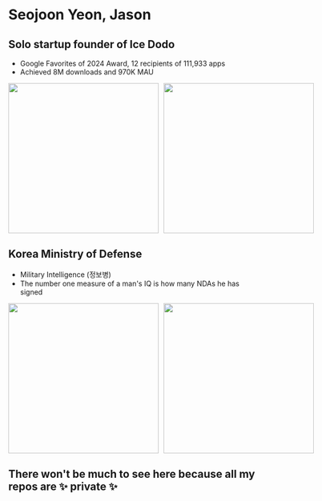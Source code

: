 # Seojoon Yeon, Jason

## Solo startup founder of Ice Dodo
- Google Favorites of 2024 Award, 12 recipients of 111,933 apps
- Achieved 8M downloads and 970K MAU
<div style="display: flex; gap: 10px; align-items: center;">
  <img src="https://github.com/user-attachments/assets/b5012e4d-c6ce-4b97-b500-26c19a02beaf" width="300"/>
  <img src="https://github.com/user-attachments/assets/92b9b7ea-7e1f-4a35-8bf9-bf31d5a82413" width="300"/>
</div>

## Korea Ministry of Defense
- Military Intelligence (정보병)
- The number one measure of a man's IQ is how many NDAs he has signed
<div style="display: flex; gap: 10px; align-items: center;">
  <img src="https://github.com/user-attachments/assets/39bf00c0-90f3-4867-9c3f-d0bc09cdf349" width="300"/>
  <img src="https://github.com/user-attachments/assets/018bc96a-24a1-4e22-b3eb-66d7d833e18a" width="300"/>
</div>

## There won't be much to see here because all my repos are ✨ private ✨

<!---
seojoon-y/seojoon-y is a ✨ special ✨ repository because its `README.md` (this file) appears on your GitHub profile.
You can click the Preview link to take a look at your changes.
--->
